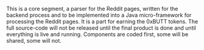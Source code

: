 This is a core segment, a parser for the Reddit pages, written for the backend process and to be implemented into a Java micro-framework for processing the Reddit pages.
It is a part for earning the 0xBUTT tokens.  The full source-code will not be released until the final product is done and until everything is live and running. Components are coded first, some will be shared, some will not.
